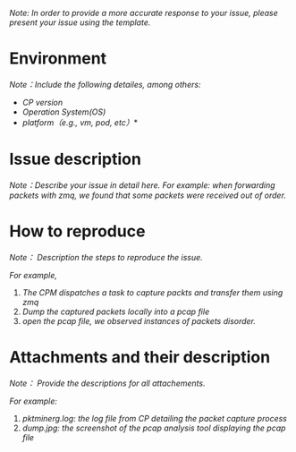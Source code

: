 *Note: In order to provide a more accurate response to your issue, please present your issue using the template.*

# Environment

*Note：Include the following detailes, among others:*

* *CP version*
* *Operation System(OS)*
* *platform（e.g., vm, pod, etc）**

# Issue description

*Note：Describe your issue in detail here.  For example: when forwarding packets with zmq, we found that some packets were received out of order.*

# How to reproduce

*Note： Description the steps to reproduce the issue.*

*For example,*

1. *The CPM dispatches a task  to capture packts and transfer them using zmq*
2. *Dump the captured packets locally into a pcap file*
3. *open the pcap file, we observed instances of packets disorder.*

# Attachments and their description

*Note： Provide the descriptions for all attachements.*

*For example:*

1. *pktminerg.log: the log file from CP detailing the packet capture process*
2. *dump.jpg: the screenshot of the pcap analysis tool displaying the pcap file*
